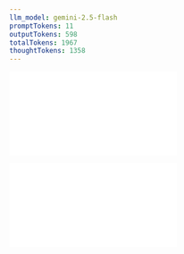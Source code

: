 ```yaml
---
llm_model: gemini-2.5-flash
promptTokens: 11
outputTokens: 598
totalTokens: 1967
thoughtTokens: 1358
---
```


![@](steps/prompt.eed39f4a.md)

![@](steps/response.190dc0d2.md)